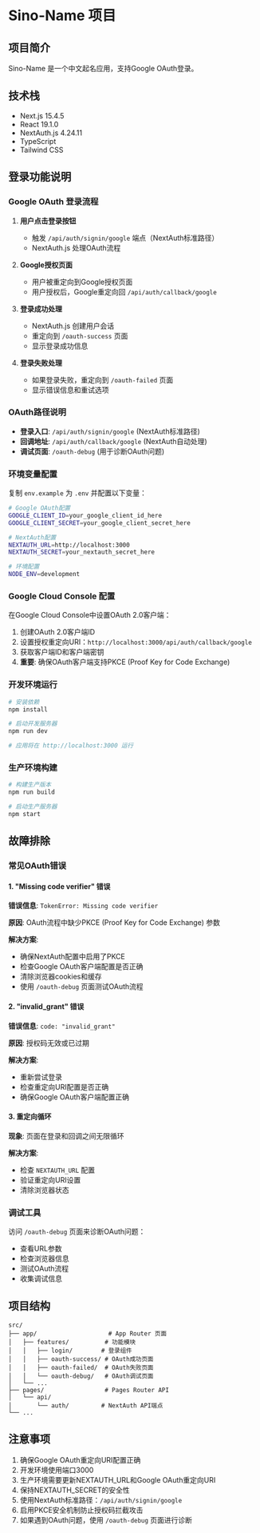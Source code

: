 # Sino-Name 项目

## 项目简介
Sino-Name 是一个中文起名应用，支持Google OAuth登录。

## 技术栈
- Next.js 15.4.5
- React 19.1.0
- NextAuth.js 4.24.11
- TypeScript
- Tailwind CSS

## 登录功能说明

### Google OAuth 登录流程

1. **用户点击登录按钮**
   - 触发 `/api/auth/signin/google` 端点（NextAuth标准路径）
   - NextAuth.js 处理OAuth流程

2. **Google授权页面**
   - 用户被重定向到Google授权页面
   - 用户授权后，Google重定向回 `/api/auth/callback/google`

3. **登录成功处理**
   - NextAuth.js 创建用户会话
   - 重定向到 `/oauth-success` 页面
   - 显示登录成功信息

4. **登录失败处理**
   - 如果登录失败，重定向到 `/oauth-failed` 页面
   - 显示错误信息和重试选项

### OAuth路径说明

- **登录入口**: `/api/auth/signin/google` (NextAuth标准路径)
- **回调地址**: `/api/auth/callback/google` (NextAuth自动处理)
- **调试页面**: `/oauth-debug` (用于诊断OAuth问题)

### 环境变量配置

复制 `env.example` 为 `.env` 并配置以下变量：

```bash
# Google OAuth配置
GOOGLE_CLIENT_ID=your_google_client_id_here
GOOGLE_CLIENT_SECRET=your_google_client_secret_here

# NextAuth配置
NEXTAUTH_URL=http://localhost:3000
NEXTAUTH_SECRET=your_nextauth_secret_here

# 环境配置
NODE_ENV=development
```

### Google Cloud Console 配置

在Google Cloud Console中设置OAuth 2.0客户端：

1. 创建OAuth 2.0客户端ID
2. 设置授权重定向URI：`http://localhost:3000/api/auth/callback/google`
3. 获取客户端ID和客户端密钥
4. **重要**: 确保OAuth客户端支持PKCE (Proof Key for Code Exchange)

### 开发环境运行

```bash
# 安装依赖
npm install

# 启动开发服务器
npm run dev

# 应用将在 http://localhost:3000 运行
```

### 生产环境构建

```bash
# 构建生产版本
npm run build

# 启动生产服务器
npm start
```

## 故障排除

### 常见OAuth错误

#### 1. "Missing code verifier" 错误
**错误信息**: `TokenError: Missing code verifier`

**原因**: OAuth流程中缺少PKCE (Proof Key for Code Exchange) 参数

**解决方案**:
- 确保NextAuth配置中启用了PKCE
- 检查Google OAuth客户端配置是否正确
- 清除浏览器cookies和缓存
- 使用 `/oauth-debug` 页面测试OAuth流程

#### 2. "invalid_grant" 错误
**错误信息**: `code: "invalid_grant"`

**原因**: 授权码无效或已过期

**解决方案**:
- 重新尝试登录
- 检查重定向URI配置是否正确
- 确保Google OAuth客户端配置正确

#### 3. 重定向循环
**现象**: 页面在登录和回调之间无限循环

**解决方案**:
- 检查 `NEXTAUTH_URL` 配置
- 验证重定向URI设置
- 清除浏览器状态

### 调试工具

访问 `/oauth-debug` 页面来诊断OAuth问题：
- 查看URL参数
- 检查浏览器信息
- 测试OAuth流程
- 收集调试信息

## 项目结构

```
src/
├── app/                    # App Router 页面
│   ├── features/          # 功能模块
│   │   ├── login/        # 登录组件
│   │   ├── oauth-success/ # OAuth成功页面
│   │   ├── oauth-failed/  # OAuth失败页面
│   │   └── oauth-debug/   # OAuth调试页面
│   └── ...
├── pages/                 # Pages Router API
│   └── api/
│       └── auth/         # NextAuth API端点
└── ...
```

## 注意事项

1. 确保Google OAuth重定向URI配置正确
2. 开发环境使用端口3000
3. 生产环境需要更新NEXTAUTH_URL和Google OAuth重定向URI
4. 保持NEXTAUTH_SECRET的安全性
5. 使用NextAuth标准路径：`/api/auth/signin/google`
6. 启用PKCE安全机制防止授权码拦截攻击
7. 如果遇到OAuth问题，使用 `/oauth-debug` 页面进行诊断
